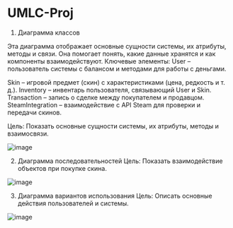 # UMLC-Proj


1. Диаграмма классов
   
Эта диаграмма отображает основные сущности системы, их атрибуты, методы и связи. Она помогает понять, какие данные хранятся и как компоненты взаимодействуют.
Ключевые элементы:
User – пользователь системы с балансом и методами для работы с деньгами.

Skin – игровой предмет (скин) с характеристиками (цена, редкость и т. д.).
Inventory – инвентарь пользователя, связывающий User и Skin.
Transaction – запись о сделке между покупателем и продавцом.
SteamIntegration – взаимодействие с API Steam для проверки и передачи скинов.

Цель: Показать основные сущности системы, их атрибуты, методы и взаимосвязи.

![image](https://github.com/user-attachments/assets/19d8e875-0518-4e79-9a28-805b4de57f62)


2. Диаграмма последовательностей
Цель: Показать взаимодействие объектов при покупке скина.

![image](https://github.com/user-attachments/assets/1cefa763-0ce8-417d-937a-e42ec41df3f5)


3. Диаграмма вариантов использования
Цель: Описать основные действия пользователей и системы.

![image](https://github.com/user-attachments/assets/912296d5-a964-4d2d-9e59-a36fafa8dddb)


